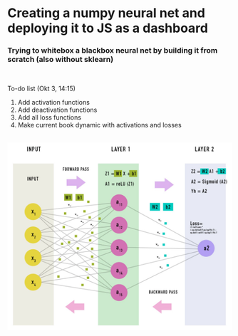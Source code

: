 # Creating a numpy neural net and deploying it to JS as a dashboard
### Trying to whitebox a blackbox neural net by building it from scratch (also without sklearn)

<br>

To-do list (Okt 3, 14:15)
1. Add activation functions
2. Add deactivation functions
2. Add all loss functions
4. Make current book dynamic with activations and losses

<br>

<img src="images/net.png">

